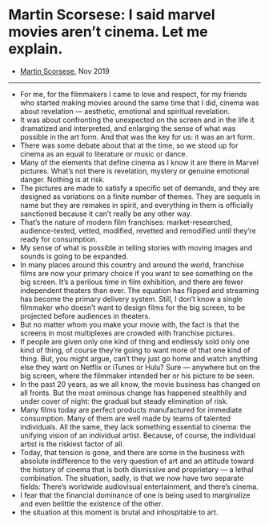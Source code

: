 # Martin Scorsese: I said marvel movies aren’t cinema. Let me explain.

- [Martin Scorsese](https://www.nytimes.com/2019/11/04/opinion/martin-scorsese-marvel.html), Nov 2019

- ---

- For me, for the filmmakers I came to love and respect, for my friends who started making movies around the same time that I did, cinema was about revelation — aesthetic, emotional and spiritual revelation.
- It was about confronting the unexpected on the screen and in the life it dramatized and interpreted, and enlarging the sense of what was possible in the art form. And that was the key for us: it was an art form.
- There was some debate about that at the time, so we stood up for cinema as an equal to literature or music or dance.
- Many of the elements that define cinema as I know it are there in Marvel pictures. What’s not there is revelation, mystery or genuine emotional danger. Nothing is at risk.
- The pictures are made to satisfy a specific set of demands, and they are designed as variations on a finite number of themes. They are sequels in name but they are remakes in spirit, and everything in them is officially sanctioned because it can’t really be any other way.
- That’s the nature of modern film franchises: market-researched, audience-tested, vetted, modified, revetted and remodified until they’re ready for consumption.
- My sense of what is possible in telling stories with moving images and sounds is going to be expanded.
- In many places around this country and around the world, franchise films are now your primary choice if you want to see something on the big screen. It’s a perilous time in film exhibition, and there are fewer independent theaters than ever. The equation has flipped and streaming has become the primary delivery system. Still, I don’t know a single filmmaker who doesn’t want to design films for the big screen, to be projected before audiences in theaters.
- But no matter whom you make your movie with, the fact is that the screens in most multiplexes are crowded with franchise pictures.
- If people are given only one kind of thing and endlessly sold only one kind of thing, of course they’re going to want more of that one kind of thing. But, you might argue, can’t they just go home and watch anything else they want on Netflix or iTunes or Hulu? Sure — anywhere but on the big screen, where the filmmaker intended her or his picture to be seen.
- In the past 20 years, as we all know, the movie business has changed on all fronts. But the most ominous change has happened stealthily and under cover of night: the gradual but steady elimination of risk.
- Many films today are perfect products manufactured for immediate consumption. Many of them are well made by teams of talented individuals. All the same, they lack something essential to cinema: the unifying vision of an individual artist. Because, of course, the individual artist is the riskiest factor of all.
- Today, that tension is gone, and there are some in the business with absolute indifference to the very question of art and an attitude toward the history of cinema that is both dismissive and proprietary — a lethal combination. The situation, sadly, is that we now have two separate fields: There’s worldwide audiovisual entertainment, and there’s cinema.
- I fear that the financial dominance of one is being used to marginalize and even belittle the existence of the other.
- the situation at this moment is brutal and inhospitable to art.
